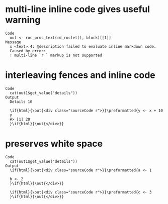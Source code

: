 # multi-line inline code gives useful warning

    Code
      out <- roc_proc_text(rd_roclet(), block)[[1]]
    Message
      x <text>:4: @description failed to evaluate inline markdown code.
      Caused by error:
      ! multi-line `r ` markup is not supported

# interleaving fences and inline code

    Code
      cat(out1$get_value("details"))
    Output
      Details 10
      
      \if{html}{\out{<div class="sourceCode r">}}\preformatted{y <- x + 10
      y
      #> [1] 20
      }\if{html}{\out{</div>}}

# preserves white space

    Code
      cat(out1$get_value("details"))
    Output
      \if{html}{\out{<div class="sourceCode r">}}\preformatted{a <- 1
      
      b <- 2
      }\if{html}{\out{</div>}}
      
      \if{html}{\out{<div class="sourceCode r">}}\preformatted{c <- 3
      }\if{html}{\out{</div>}}

